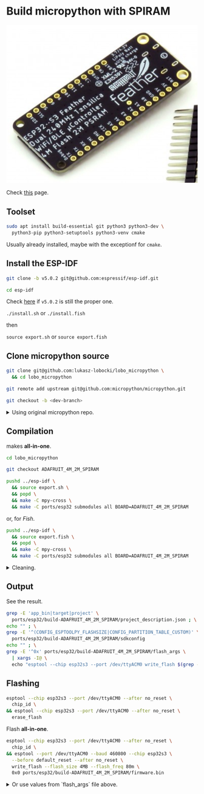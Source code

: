 # Build micropython with SPIRAM

![ESP](https://github.com/lukasz-lobocki/helper_coding/blob/main/other/Feather%20ESP32-S3%20SPIRAM.png)

Check [this](https://github.com/micropython/micropython/tree/master/ports/esp32) page.

## Toolset

```bash
sudo apt install build-essential git python3 python3-dev \
  python3-pip python3-setuptools python3-venv cmake
```

Usually already installed, maybe with the exceptionf for `cmake`.

## Install the ESP-IDF

```bash
git clone -b v5.0.2 git@github.com:espressif/esp-idf.git
```

```bash
cd esp-idf
```

Check [here](https://github.com/micropython/micropython/tree/master/ports/esp32) if `v5.0.2` is still the proper one.

`./install.sh` or `./install.fish`

then

`source export.sh` or `source export.fish`

## Clone micropython source

```bash
git clone git@github.com:lukasz-lobocki/lobo_micropython \
  && cd lobo_micropython
```

```bash
git remote add upstream git@github.com:micropython/micropython.git
```

```bash
git checkout -b <dev-branch>
```

<details>
<summary>Using original micropython repo.</summary>

```bash
git clone git@github.com:micropython/micropython.git
```

## Update config for 4MB and 2MB SPIRAM (PSRAM)

Check [this](https://github.com/orgs/micropython/discussions/10156) page.

> It's only a straightforward change but it does necessitate compilation. In `ports/esp32/boards/GENERIC_S3_SPIRAM/sdkconfig.board` you need to make the following changes to: \
> \
> CONFIG_ESPTOOLPY_FLASHSIZE_4MB \
> CONFIG_ESPTOOLPY_FLASHSIZE_8MB \
> CONFIG_PARTITION_TABLE_CUSTOM_FILENAME

```text
CONFIG_FLASHMODE_QIO=y
CONFIG_ESPTOOLPY_FLASHFREQ_80M=y
CONFIG_ESPTOOLPY_FLASHSIZE_DETECT=y
CONFIG_ESPTOOLPY_AFTER_NORESET=y

CONFIG_SPIRAM_MEMTEST=

CONFIG_ESPTOOLPY_FLASHSIZE_4MB=y # This was unset
CONFIG_ESPTOOLPY_FLASHSIZE_8MB= # This was set
CONFIG_ESPTOOLPY_FLASHSIZE_16MB=
CONFIG_PARTITION_TABLE_CUSTOM=y
CONFIG_PARTITION_TABLE_CUSTOM_FILENAME="partitions.csv" # This pointed to 'partitions-8MiB.csv'
```

```bash
cd lobo_micropython
pushd ../espressif/esp-idf \
  && source export.sh \
  && popd
make -C mpy-cross \
  && make -C ports/esp32 submodules all BOARD=GENERIC_S3_SPIRAM
```

```bash
grep -E 'app_bin|target|project' \
  ports/esp32/build-GENERIC_S3_SPIRAM/project_description.json ; \
echo "" ; \
grep -E '^(CONFIG_ESPTOOLPY_FLASHSIZE|CONFIG_PARTITION_TABLE_CUSTOM)' \
  ports/esp32/build-GENERIC_S3_SPIRAM/sdkconfig
echo "" ; \
grep -E '^0x' ports/esp32/build-GENERIC_S3_SPIRAM/flash_args \
  | xargs -I@ \
  echo "esptool --chip esp32s3 --port /dev/ttyACM0 write_flash $(grep -E '^--' ports/esp32/build-GENERIC_S3_SPIRAM/flash_args) @"
```

```bash
esptool --port /dev/ttyACM0 --baud 460800 --chip esp32s3 \
  --before default_reset --after no_reset \
  write_flash --flash_size 4MB --flash_freq 80m \
  0x0 ports/esp32/build-GENERIC_S3_SPIRAM/firmware.bin
```

</details>

## Compilation

makes **all-in-one**.

```bash
cd lobo_micropython
```

```bash
git checkout ADAFRUIT_4M_2M_SPIRAM
```

```bash
pushd ../esp-idf \
  && source export.sh \
  && popd \
  && make -C mpy-cross \
  && make -C ports/esp32 submodules all BOARD=ADAFRUIT_4M_2M_SPIRAM
```

or, for _Fish_.

```bash
pushd ../esp-idf \
  && source export.fish \
  && popd \
  && make -C mpy-cross \
  && make -C ports/esp32 submodules all BOARD=ADAFRUIT_4M_2M_SPIRAM
```

<details>
<summary>Cleaning.</summary>

```bash
cd lobo_micropython
```

```bash
pushd ../esp-idf \
  && source export.sh \
  && popd \
  && make -C mpy-cross clean \
  && make -C ports/esp32 clean BOARD=ADAFRUIT_4M_2M_SPIRAM
```

</details>

## Output

See the result.

```bash
grep -E 'app_bin|target|project' \
  ports/esp32/build-ADAFRUIT_4M_2M_SPIRAM/project_description.json ; \
echo "" ; \
grep -E '^(CONFIG_ESPTOOLPY_FLASHSIZE|CONFIG_PARTITION_TABLE_CUSTOM)' \
  ports/esp32/build-ADAFRUIT_4M_2M_SPIRAM/sdkconfig
echo "" ; \
grep -E '^0x' ports/esp32/build-ADAFRUIT_4M_2M_SPIRAM/flash_args \
  | xargs -I@ \
  echo "esptool --chip esp32s3 --port /dev/ttyACM0 write_flash $(grep -E '^--' ports/esp32/build-ADAFRUIT_4M_2M_SPIRAM/flash_args) @"
```

## Flashing

```bash
esptool --chip esp32s3 --port /dev/ttyACM0 --after no_reset \
  chip_id \
&& esptool --chip esp32s3 --port /dev/ttyACM0 --after no_reset \
  erase_flash
```

Flash **all-in-one**.

```bash
esptool --chip esp32s3 --port /dev/ttyACM0 --after no_reset \
  chip_id \
&& esptool --port /dev/ttyACM0 --baud 460800 --chip esp32s3 \
  --before default_reset --after no_reset \
  write_flash --flash_size 4MB --flash_freq 80m \
  0x0 ports/esp32/build-ADAFRUIT_4M_2M_SPIRAM/firmware.bin
```

<details>
<summary>Or use values from `flash_args` file above.</summary>

```bash
esptool --chip esp32s3 --port /dev/ttyACM0 write_flash 0x0 bootloader.bin
```

```bash
esptool --chip esp32s3 --port /dev/ttyACM0 write_flash 0x10000 micropython.bin
```

```bash
esptool --chip esp32s3 --port /dev/ttyACM0 write_flash 0x8000 partition-table.bin
```

</details>
